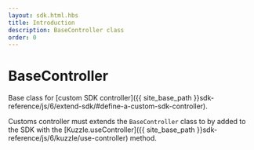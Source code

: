 ```yaml
---
layout: sdk.html.hbs
title: Introduction
description: BaseController class
order: 0
---
```


# BaseController

Base class for [custom SDK controller]({{ site_base_path }}sdk-reference/js/6/extend-sdk/#define-a-custom-sdk-controller).  

Customs controller must extends the `BaseController` class to by added to the SDK with the [Kuzzle.useController]({{ site_base_path }}sdk-reference/js/6/kuzzle/use-controller) method.
